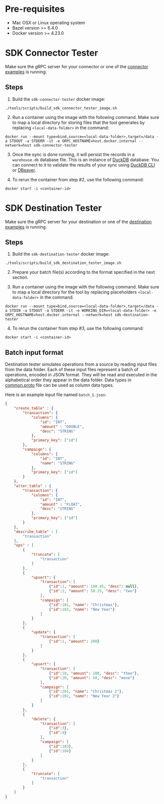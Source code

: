 # Pre-requisites
- Mac OSX or Linux operating system
- Bazel version >= 6.4.0
- Docker version >= 4.23.0

# SDK Connector Tester

Make sure the gRPC server for your connector or one of the [connector examples](/examples/connector) is running.

## Steps

1. Build the `sdk-connector-tester` docker image:
```
./tools/scripts/build_sdk_connector_tester_image.sh
```

2. Run a container using the image with the following command. Make sure to map a local directory for storing files that the tool generates by replacing `<local-data-folder>` in the command:
```
docker run --mount type=bind,source=<local-data-folder>,target=/data -a STDOUT -a STDERR -it -e GRPC_HOSTNAME=host.docker.internal --network=host sdk-connector-tester

```

3. Once the sync is done running, it will persist the records in a `warehouse.db` database file. This is an instance of [DuckDB](https://duckdb.org/) database. You can connect to it to validate the results of your sync using [DuckDB CLI](https://duckdb.org/docs/api/cli) or [DBeaver](https://duckdb.org/docs/guides/sql_editors/dbeaver).

4. To rerun the container from step #2, use the following command:

```
docker start -i <container-id>
```

# SDK Destination Tester

Make sure the gRPC server for your destination or one of the [destination examples](/examples/destination) is running.

## Steps
1. Build the `sdk-destination-tester` docker image:
```
./tools/scripts/build_sdk_destination_tester_image.sh
```

2. Prepare your batch file(s) according to the format specified in the next section.

3. Run a container using the image with the following command. Make sure to map a local directory for the tool by replacing placeholders `<local-data-folder>` in the command.

```
docker run --mount type=bind,source=<local-data-folder>,target=/data -a STDIN -a STDOUT -a STDERR -it -e WORKING_DIR=<local-data-folder> -e GRPC_HOSTNAME=host.docker.internal --network=host sdk-destination-tester

```

4. To rerun the container from step #3, use the following command:

```
docker start -i <container-id>
```

## Batch input format

Destination tester simulates operations from a source by reading input files from the data folder. Each of these input files represent a batch of operations, encoded in JSON format. They will be read and executed in the alphabetical order they appear in the data folder. Data types in [common.proto](https://github.com/fivetran/fivetran_sdk/blob/main/common.proto#L73) file can be used as column data types.

Here is an example input file named `batch_1.json`:

```json
{
    "create_table" : {
        "transaction": {
            "columns": {
                "id": "INT",
                "amount" : "DOUBLE",
                "desc": "STRING"
            },
            "primary_key": ["id"]
        },
        "campaign": {
            "columns": {
                "id": "INT",
                "name": "STRING"
            },
            "primary_key": ["id"]
        }
    },
    "alter_table" : {
        "transaction": {
            "columns": {
                "id": "INT",
                "amount" : "FLOAT",
                "desc": "STRING"
            },
            "primary_key": ["id"]
        }
    },
    "describe_table" : [
        "transaction"
    ],
    "ops" : [
        {
            "truncate": [
                "transaction"
            ]
        },
        {
            "upsert": {
                "transaction": [
                    {"id":1, "amount": 100.45, "desc": null},
                    {"id":2, "amount": 50.33, "desc": "two"}
                ],
                "campaign": [
                    {"id":101, "name": "Christmas"},
                    {"id":102, "name": "New Year"}
                ]
            }
        },
        {
            "update": {
                "transaction": [
                    {"id":1, "amount": 200}
                ]
            }
        },
        {
            "upsert": {
                "transaction": [
                    {"id":10, "amount": 100, "desc": "thee"},
                    {"id":20, "amount": 50, "desc": "mone"}
                ],
                "campaign": [
                    {"id":201, "name": "Christmas 2"},
                    {"id":202, "name": "New Year 2"}
                ]
            }
        },
        {
            "delete": {
                "transaction": [
                    {"id":3},
                    {"id":4}
                ],
                "campaign": [
                    {"id":103},
                    {"id":104}
                ]
            }
        },
        {
            "truncate": [
                "transaction"
            ]
        }
    ]
}

```

